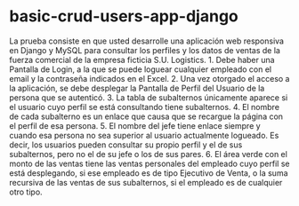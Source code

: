 # basic-crud-users-app-django
La prueba consiste en que usted desarrolle una aplicación web responsiva en Django y MySQL para consultar los perfiles y los datos de ventas de la fuerza comercial de la empresa ficticia S.U. Logistics.  1. Debe haber una Pantalla de Login, a la que se  puede loguear cualquier empleado con el email  y la contraseña indicados en el Excel.  2. Una vez otorgado el acceso a la aplicación, se  debe desplegar la Pantalla de Perfil del  Usuario de la persona que se autenticó.  3. La tabla de subalternos únicamente aparece si  el usuario cuyo perfil se está consultando tiene  subalternos.  4. El nombre de cada subalterno es un enlace  que causa que se recargue la página con el  perfil de esa persona.  5. El nombre del jefe tiene enlace siempre y  cuando esa persona no sea superior al usuario  actualmente logueado. Es decir, los usuarios  pueden consultar su propio perfil y el de sus  subalternos, pero no el de su jefe o los de sus  pares. 6. El área verde con el monto de las ventas tiene las ventas personales del empleado cuyo perfil se está desplegando, si ese empleado es de tipo Ejecutivo de Venta, o la suma recursiva de las ventas de sus subalternos, si el empleado es de cualquier otro tipo. 
